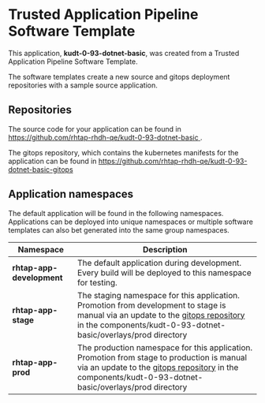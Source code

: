 # Trusted Application Pipeline Software Template

This application, **kudt-0-93-dotnet-basic**, was created from a Trusted Application Pipeline Software Template.

The software templates create a new source and gitops deployment repositories with a sample source application. 

## Repositories

The source code for your application can be found in [https://github.com/rhtap-rhdh-qe/kudt-0-93-dotnet-basic ](https://github.com/rhtap-rhdh-qe/kudt-0-93-dotnet-basic ).
 
The gitops repository, which contains the kubernetes manifests for the application can be found in 
[https://github.com/rhtap-rhdh-qe/kudt-0-93-dotnet-basic-gitops ](https://github.com/rhtap-rhdh-qe/kudt-0-93-dotnet-basic-gitops ) 

## Application namespaces 

The default application will be found in the following namespaces. Applications can be deployed into unique namespaces or multiple software templates can also bet generated into the same group namespaces.  

|  Namespace   |  Description   |  
| -------- | -------- |   
| **rhtap-app-development** | The default application during development. Every build will be deployed to this namespace for testing. | 
| **rhtap-app-stage** | The staging namespace for this application. Promotion from development to stage is manual via an update to the [gitops repository](https://github.com/rhtap-rhdh-qe/kudt-0-93-dotnet-basic-gitops ) in the components/kudt-0-93-dotnet-basic/overlays/prod directory |  
| **rhtap-app-prod** | The production namespace for this application. Promotion from stage to production is manual via an update to the [gitops repository](https://github.com/rhtap-rhdh-qe/kudt-0-93-dotnet-basic-gitops ) in the components/kudt-0-93-dotnet-basic/overlays/prod directory | 